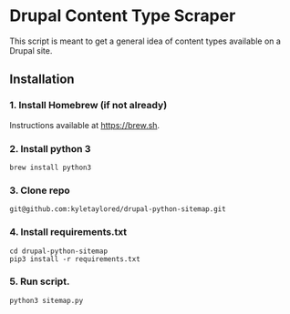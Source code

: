 # Drupal Content Type Scraper

This script is meant to get a general idea of content types available on a Drupal site.

## Installation
### 1. Install Homebrew (if not already)
Instructions available at https://brew.sh.

### 2. Install python 3
```brew install python3```

### 3. Clone repo
```git@github.com:kyletaylored/drupal-python-sitemap.git```

### 4. Install requirements.txt
```
cd drupal-python-sitemap
pip3 install -r requirements.txt
```

### 5. Run script.
```
python3 sitemap.py
```
